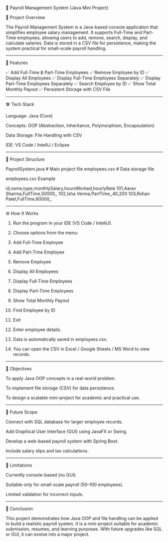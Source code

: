 💼 Payroll Management System (Java Mini Project)

📌 Project Overview

The Payroll Management System is a Java-based console application that simplifies employee salary management.
It supports Full-Time and Part-Time employees, allowing users to add, remove, search, display, and calculate salaries.
Data is stored in a CSV file for persistence, making the system practical for small-scale payroll handling.


---

🚀 Features

✅ Add Full-Time & Part-Time Employees
✅ Remove Employee by ID
✅ Display All Employees
✅ Display Full-Time Employees Separately
✅ Display Part-Time Employees Separately
✅ Search Employee by ID
✅ Show Total Monthly Payout
✅ Persistent Storage with CSV File


---

🛠️ Tech Stack

Language: Java (Core)

Concepts: OOP (Abstraction, Inheritance, Polymorphism, Encapsulation)

Data Storage: File Handling with CSV

IDE: VS Code / IntelliJ / Eclipse



---

📂 Project Structure

PayrollSystem.java        # Main project file
employees.csv             # Data storage file

employees.csv Example

id,name,type,monthlySalary,hoursWorked,hourlyRate
101,Aarav Sharma,FullTime,50000,,
102,Isha Verma,PartTime,,40,200
103,Rohan Patel,FullTime,60000,,


---

⚙️ How It Works

1. Run the program in your IDE (VS Code / IntelliJ).


2. Choose options from the menu:

1. Add Full-Time Employee
2. Add Part-Time Employee
3. Remove Employee
4. Display All Employees
5. Display Full-Time Employees
6. Display Part-Time Employees
7. Show Total Monthly Payout
8. Find Employee by ID
9. Exit


3. Enter employee details.


4. Data is automatically saved in employees.csv.


5. You can open the CSV in Excel / Google Sheets / MS Word to view records.




---

🎯 Objectives

To apply Java OOP concepts in a real-world problem.

To implement file storage (CSV) for data persistence.

To design a scalable mini-project for academic and practical use.



---

🔮 Future Scope

Connect with SQL database for larger employee records.

Add Graphical User Interface (GUI) using JavaFX or Swing.

Develop a web-based payroll system with Spring Boot.

Include salary slips and tax calculations.



---

📌 Limitations

Currently console-based (no GUI).

Suitable only for small-scale payroll (50–100 employees).

Limited validation for incorrect inputs.



---

📝 Conclusion

This project demonstrates how Java OOP and file handling can be applied to build a realistic payroll system.
It is a mini-project suitable for academic submission, resumes, and learning purposes. With future upgrades like SQL or GUI, it can evolve into a major project.
